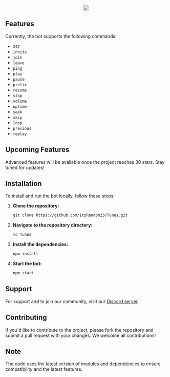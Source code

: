 <center><img src="https://capsule-render.vercel.app/api?type=waving&color=gradient&height=200&section=header&text=Tunes&fontSize=80&fontAlignY=35&animation=twinkling&fontColor=gradient" /></center>

## Features

Currently, the bot supports the following commands:
- `247`
- `invite`
- `join`
- `leave`
- `ping`
- `play`
- `pause`
- `prefix`
- `resume`
- `stop`
- `volume`
- `uptime`
- `seek`
- `skip`
- `loop`
- `previous`
- `replay`


## Upcoming Features

Advanced features will be available once the project reaches 30 stars. Stay tuned for updates!

## Installation

To install and run the bot locally, follow these steps:

1. **Clone the repository:**
   ```bash
   git clone https://github.com/ItzRandom23/Tunes.git
   ```

2. **Navigate to the repository directory:**
   ```bash
   cd Tunes
   ```

3. **Install the dependencies:**
   ```bash
   npm install
   ```

4. **Start the bot:**
   ```bash
   npm start
   ```

## Support

For support and to join our community, visit our [Discord server](https://discord.gg/cool-music-support-925619107460698202).

## Contributing

If you'd like to contribute to the project, please fork the repository and submit a pull request with your changes. We welcome all contributions!

## Note

The code uses the latest version of modules and dependencies to ensure compatibility and the latest features.
